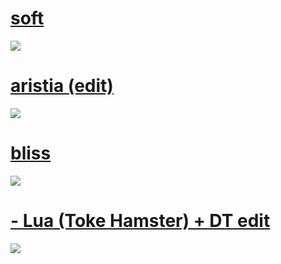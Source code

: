 # [soft](https://secret.s-ul.eu/ivWWdGbh)
![](https://secret.s-ul.eu/N0Zhluwq)
# [aristia (edit)](https://secret.s-ul.eu/wjW8y15d)
![](https://secret.s-ul.eu/LwgksvFK)
# [bliss](https://secret.s-ul.eu/zLwZRoea)
![](https://secret.s-ul.eu/6mLlXV5r)
# [- Lua (Toke Hamster) + DT edit](https://secret.s-ul.eu/nh5Ajn7Y)
![](https://secret.s-ul.eu/S3MCh2bi)
